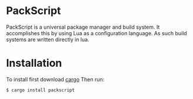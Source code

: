 # PackScript
PackScript is a universal package manager and build system. It accomplishes this by using Lua as a configuration language. As such build systems are written directly in lua.

# Installation

To install first download [cargo](https://www.rust-lang.org/tools/install)
Then run:
```sh
$ cargo install packscript
```
